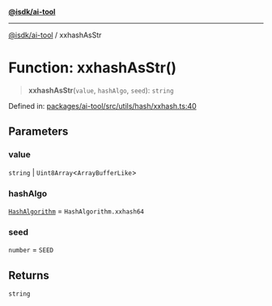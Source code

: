 [**@isdk/ai-tool**](../README.md)

***

[@isdk/ai-tool](../globals.md) / xxhashAsStr

# Function: xxhashAsStr()

> **xxhashAsStr**(`value`, `hashAlgo`, `seed`): `string`

Defined in: [packages/ai-tool/src/utils/hash/xxhash.ts:40](https://github.com/isdk/ai-tool.js/blob/077730e62e6c723611b64a587e36b69766741af4/src/utils/hash/xxhash.ts#L40)

## Parameters

### value

`string` | `Uint8Array`\<`ArrayBufferLike`\>

### hashAlgo

[`HashAlgorithm`](../enumerations/HashAlgorithm.md) = `HashAlgorithm.xxhash64`

### seed

`number` = `SEED`

## Returns

`string`
